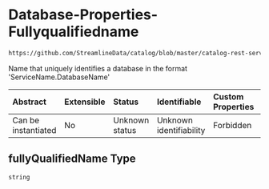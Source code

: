 # Database-Properties-Fullyqualifiedname

```txt
https://github.com/StreamlineData/catalog/blob/master/catalog-rest-service/src/main/resources/json/schema/entity/data/database.json#/properties/fullyQualifiedName
```

Name that uniquely identifies a database in the format 'ServiceName.DatabaseName'

| Abstract            | Extensible | Status         | Identifiable            | Custom Properties | Additional Properties | Access Restrictions | Defined In                                                                |
| :------------------ | :--------- | :------------- | :---------------------- | :---------------- | :-------------------- | :------------------ | :------------------------------------------------------------------------ |
| Can be instantiated | No         | Unknown status | Unknown identifiability | Forbidden         | Allowed               | none                | [database.json*](https://github.com/StreamlineData/catalog/blob/master/catalog-rest-service/src/main/resources/json/schema/entity/data/database.json "open original schema") |

## fullyQualifiedName Type

`string`
